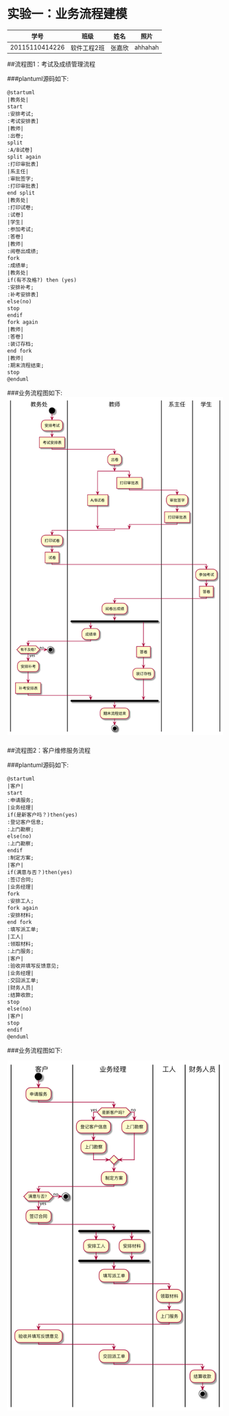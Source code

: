 # 实验一：业务流程建模
|学号|班级|姓名|照片|
|:-:|:-:|:-:|:-:|
|20115110414226|软件工程2班|张嘉欣|ahhahah|
##流程图1：考试及成绩管理流程

###plantuml源码如下:
```
@startuml
|教务处|
start
:安排考试;
:考试安排表]
|教师|
:出卷;
split
:A/B试卷]
split again
:打印审批表]
|系主任|
:审批签字;
:打印审批表]
end split
|教务处|
:打印试卷;
:试卷]
|学生|
:参加考试;
:答卷]
|教师|
:阅卷出成绩;
fork
:成绩单;
|教务处|
if(有不及格?) then (yes)
:安排补考;
:补考安排表]
else(no)
stop
endif
fork again
|教师|
:答卷]
:装订存档;
end fork
|教师|
:期末流程结束;
stop
@enduml

```
###业务流程图如下:
![](student_test1.png)
###

##流程图2：客户维修服务流程

###plantuml源码如下:
```
@startuml
|客户|
start
:申请服务;
|业务经理|
if(是新客户吗？)then(yes)
:登记客户信息;
:上门勘察;
else(no)
:上门勘察;
endif
:制定方案;
|客户|
if(满意与否？)then(yes)
:签订合同;
|业务经理|
fork
:安排工人;
fork again
:安排材料;
end fork
:填写派工单;
|工人|
:领取材料;
:上门服务;
|客户|
:验收并填写反馈意见;
|业务经理|
:交回派工单;
|财务人员|
:结算收款;
stop
else(no)
|客户|
stop
endif
@enduml
```
###业务流程图如下:

![](kehu_test1.png)

